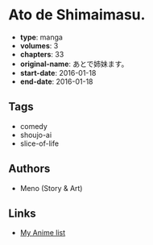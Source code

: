 # Ato de Shimaimasu.

-   **type**: manga
-   **volumes**: 3
-   **chapters**: 33
-   **original-name**: あとで姉妹ます。
-   **start-date**: 2016-01-18
-   **end-date**: 2016-01-18

## Tags

-   comedy
-   shoujo-ai
-   slice-of-life

## Authors

-   Meno (Story & Art)

## Links

-   [My Anime list](https://myanimelist.net/manga/108373/Ato_de_Shimaimasu)
